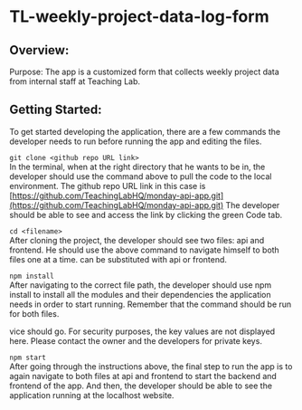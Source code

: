 # TL-weekly-project-data-log-form
## Overview:
Purpose: The app is a customized form that collects weekly project data from internal staff at Teaching Lab.
## Getting Started:
To get started developing the application, there are a few commands the developer needs to run before running the app and editing the files.

`git clone <github repo URL link>`<br /> 
In the terminal, when at the right directory that he wants to be in, the developer should use the command above to pull the code to the local environment. The github repo URL link in this case is [https://github.com/TeachingLabHQ/monday-api-app.git](https://github.com/TeachingLabHQ/monday-api-app.git) The developer should be able to see and access the link by clicking the green Code tab.



`cd <filename>`<br /> 
After cloning the project, the developer should see two files: api and frontend. He should use the above command to navigate himself to both files one at a time. <filename> can be substituted with api or frontend.

`npm install`<br /> 
After navigating to the correct file path, the developer should use npm install to install all the modules and their dependencies the application needs in order to start running. Remember that the command should be run for both files.

vice should go. For security purposes, the key values are not displayed here. Please contact the owner and the developers for private keys.

`npm start`<br /> 
After going through the instructions above, the final step to run the app is to again navigate to both files at api and frontend to start the backend and frontend of the app. And then, the developer should be able to see the application running at the localhost website.



